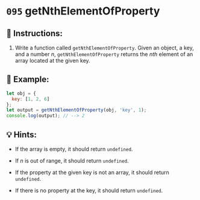 # `095` getNthElementOfProperty 

## 📝 Instructions: 

1. Write a function called `getNthElementOfProperty`. Given an object, a key, and a number *n*, `getNthElementOfProperty` returns the *nth* element of an array located at the given key.

## 📎 Example:

```js
let obj = {
  key: [1, 2, 6]
};
let output = getNthElementOfProperty(obj, 'key', 1);
console.log(output); // --> 2
```

## 💡 Hints:

+ If the array is empty, it should return `undefined`.

+ If *n* is out of range, it should return `undefined`.

+ If the property at the given key is not an array, it should return `undefined`.

+ If there is no property at the key, it should return `undefined`.
